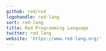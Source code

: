 ```yaml
---
github: red/red
logohandle: red-lang
sort: red-lang
title: Red Programming Language
twitter: red_lang
website: 'https://www.red-lang.org/'
---
```

